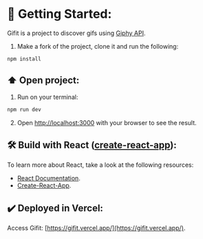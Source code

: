 # 🚀 Getting Started:
Gifit is a project to discover gifs using [Giphy API](https://developers.giphy.com/).

1. Make a fork of the project, clone it and run the following:
```bash
npm install
```
## ⬆️ Open project:

1. Run on your terminal:
```bash
npm run dev
```
2. Open [http://localhost:3000](http://localhost:3000) with your browser to see the result.

## 🛠️ Build with React ([create-react-app](https://github.com/facebook/create-react-app)):

To learn more about React, take a look at the following resources:

- [React Documentation](https://es.reactjs.org/).
- [Create-React-App](https://create-react-app.dev/docs/getting-started/).

## ✔️ Deployed in Vercel:

Access Gifit: [https://gifit.vercel.app/](https://gifit.vercel.app/).
